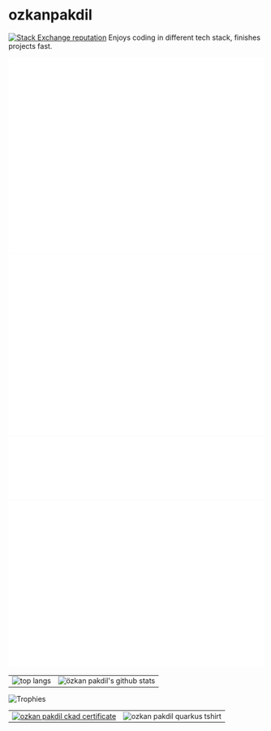 # ozkanpakdil

[![Stack Exchange reputation](https://img.shields.io/stackexchange/stackoverflow/r/175554.svg)](https://stackoverflow.com/users/175554)
Enjoys coding in different tech stack, finishes projects fast.

![Metrics](/github-metrics.svg)
![Metrics](/metrics.plugin.leetcode.svg)
![Metrics](/metrics.plugin.reactions.svg)
![Metrics](/metrics.plugin.isocalendar.fullyear.svg)

<table>
  <tr>
    <td>
      <img src="https://github-profile-summary-cards.vercel.app/api/cards/most-commit-language?username=ozkanpakdil&theme=github" alt="top langs"/>
    </td>
    <td>
      <img src="https://github-profile-summary-cards.vercel.app/api/cards/profile-details?username=ozkanpakdil&theme=github" alt="özkan pakdil's github stats"/>
    </td>
  </tr>
</table>

![Trophies](https://github-trophies.vercel.app/?username=ozkanpakdil)

<table>
  <tr>
    <td>
      <a href="https://github.com/ozkanpakdil/ozkanpakdil/files/9477123/ozkan-pakdil-5ed7d355-8547-4c8f-b0f1-7ff21a3fcfda-certificate.pdf">
        <img alt="ozkan pakdil ckad certificate" src="https://user-images.githubusercontent.com/604405/188120195-db76b88b-33f2-450b-93cf-7cb33ae55223.png" width="50%">
      </a>
    </td>
    <td>
      <img alt="ozkan pakdil quarkus tshirt" src="https://user-images.githubusercontent.com/604405/211092797-fceb624d-822b-492d-b00e-c2a3316babda.png" />
    </td>
  </tr>
</table>



